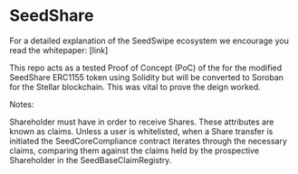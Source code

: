 # SeedShare

For a detailed explanation of the SeedSwipe ecosystem we encourage you read the whitepaper: [link]

This repo acts as a tested Proof of Concept (PoC) of the for the modified SeedShare ERC1155 token using Solidity but will be converted to Soroban for the Stellar blockchain. This was vital to prove the deign worked. 








Notes:

Shareholder must have in order to receive Shares. These attributes are known as claims. Unless a user is whitelisted, when a Share transfer is initiated the SeedCoreCompliance contract iterates through the necessary claims, comparing them against the claims held by the prospective Shareholder in the SeedBaseClaimRegistry. 





